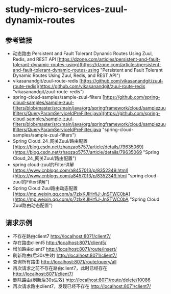 # study-micro-services-zuul-dynamix-routes #

## 参考链接 ##
- 动态路由 Persistent and Fault Tolerant Dynamic Routes Using Zuul, Redis, and REST API [https://dzone.com/articles/persistent-and-fault-tolerant-dynamic-routes-using](https://dzone.com/articles/persistent-and-fault-tolerant-dynamic-routes-using "Persistent and Fault Tolerant Dynamic Routes Using Zuul, Redis, and REST API")
- vikasanandgit/zuul-route-redis [https://github.com/vikasanandgit/zuul-route-redis](https://github.com/vikasanandgit/zuul-route-redis "vikasanandgit/zuul-route-redis")
- spring-cloud-samples/sample-zuul-filters [https://github.com/spring-cloud-samples/sample-zuul-filters/blob/master/src/main/java/org/springframework/cloud/samplezuulfilters/QueryParamServiceIdPreFilter.java](https://github.com/spring-cloud-samples/sample-zuul-filters/blob/master/src/main/java/org/springframework/cloud/samplezuulfilters/QueryParamServiceIdPreFilter.java "spring-cloud-samples/sample-zuul-filters")
- Spring Cloud_24_网关Zuul/路由配置 [https://blog.csdn.net/zhaozao5757/article/details/79635069](https://blog.csdn.net/zhaozao5757/article/details/79635069 "Spring Cloud_24_网关Zuul/路由配置")
- spring cloud-zuul的Filter详解 [https://www.cnblogs.com/a8457013/p/8352349.html](https://www.cnblogs.com/a8457013/p/8352349.html "spring cloud-zuul的Filter详解")
- Spring Cloud Zuul路由动态配置 [https://mp.weixin.qq.com/s/7zIxKJIHrfiJ-JnSTWC0bA](https://mp.weixin.qq.com/s/7zIxKJIHrfiJ-JnSTWC0bA "Spring Cloud Zuul路由动态配置")


## 请求示例 ##
- 不存在路由client7 [http://localhost:8071/client7/](http://localhost:8071/client7/ "不存在路由client7")
- 存在路由client5 [http://localhost:8071/client5/](http://localhost:8071/client5/ "存在路由client5")
- 增加路由client7 [http://localhost:8071/route/insert/](http://localhost:8071/route/insert/ "增加路由client7")
- 刷新路由(后30s生效) [http://localhost:8071/client7/](http://localhost:8071/client7/ "刷新路由(后30s生效)")
- 查询所有路由 [http://localhost:8071/route/query/all](http://localhost:8071/route/query/all "查询所有路由")
- 再次请求之前不存在路由client7，此时已经存在 [http://localhost:8071/client7/](http://localhost:8071/client7/ "再次请求之前不存在路由client7，此时已经存在")
- 删除路由(刷新后30s生效) [http://localhost:8071/route/delete/10086](http://localhost:8071/route/delete/10086 "删除路由(刷新后30s生效)")
- 再次请求路由client7，发现已经不存在 [http://localhost:8071/client7/](http://localhost:8071/client7/ "再次请求路由client7，发现已经不存在")
